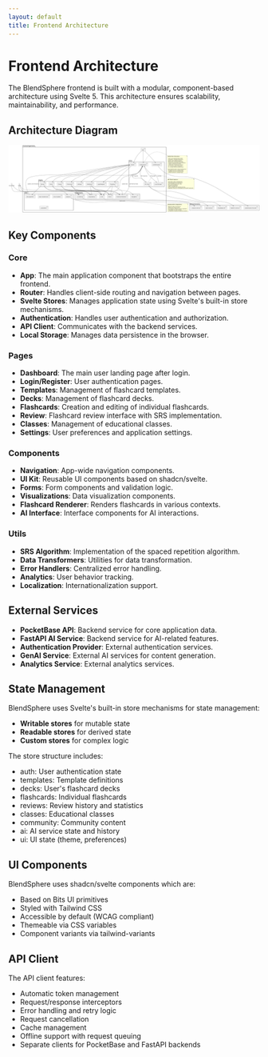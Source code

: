 ```yaml
---
layout: default
title: Frontend Architecture
---
```


# Frontend Architecture

The BlendSphere frontend is built with a modular, component-based architecture using Svelte 5. This architecture ensures scalability, maintainability, and performance.

## Architecture Diagram

![Frontend Architecture](images/Frontend%20Architecture.png)

## Key Components

### Core

- **App**: The main application component that bootstraps the entire frontend.
- **Router**: Handles client-side routing and navigation between pages.
- **Svelte Stores**: Manages application state using Svelte's built-in store mechanisms.
- **Authentication**: Handles user authentication and authorization.
- **API Client**: Communicates with the backend services.
- **Local Storage**: Manages data persistence in the browser.

### Pages

- **Dashboard**: The main user landing page after login.
- **Login/Register**: User authentication pages.
- **Templates**: Management of flashcard templates.
- **Decks**: Management of flashcard decks.
- **Flashcards**: Creation and editing of individual flashcards.
- **Review**: Flashcard review interface with SRS implementation.
- **Classes**: Management of educational classes.
- **Settings**: User preferences and application settings.

### Components

- **Navigation**: App-wide navigation components.
- **UI Kit**: Reusable UI components based on shadcn/svelte.
- **Forms**: Form components and validation logic.
- **Visualizations**: Data visualization components.
- **Flashcard Renderer**: Renders flashcards in various contexts.
- **AI Interface**: Interface components for AI interactions.

### Utils

- **SRS Algorithm**: Implementation of the spaced repetition algorithm.
- **Data Transformers**: Utilities for data transformation.
- **Error Handlers**: Centralized error handling.
- **Analytics**: User behavior tracking.
- **Localization**: Internationalization support.

## External Services

- **PocketBase API**: Backend service for core application data.
- **FastAPI AI Service**: Backend service for AI-related features.
- **Authentication Provider**: External authentication services.
- **GenAI Service**: External AI services for content generation.
- **Analytics Service**: External analytics services.

## State Management

BlendSphere uses Svelte's built-in store mechanisms for state management:

- **Writable stores** for mutable state
- **Readable stores** for derived state
- **Custom stores** for complex logic

The store structure includes:

- auth: User authentication state
- templates: Template definitions
- decks: User's flashcard decks
- flashcards: Individual flashcards
- reviews: Review history and statistics
- classes: Educational classes
- community: Community content
- ai: AI service state and history
- ui: UI state (theme, preferences)

## UI Components

BlendSphere uses shadcn/svelte components which are:

- Based on Bits UI primitives
- Styled with Tailwind CSS
- Accessible by default (WCAG compliant)
- Themeable via CSS variables
- Component variants via tailwind-variants

## API Client

The API client features:

- Automatic token management
- Request/response interceptors
- Error handling and retry logic
- Request cancellation
- Cache management
- Offline support with request queuing
- Separate clients for PocketBase and FastAPI backends
